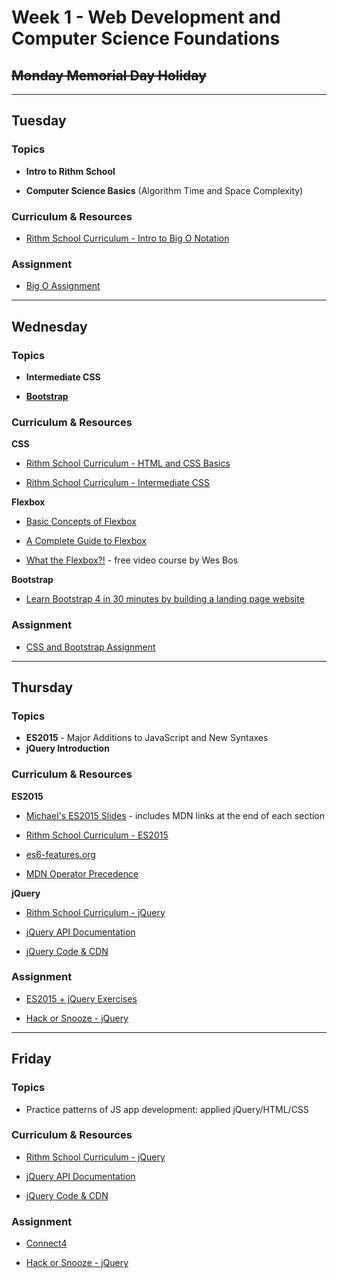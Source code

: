 # Week 1 - Web Development and Computer Science Foundations

## ~~Monday Memorial Day Holiday~~

---

## Tuesday

### Topics

* **Intro to Rithm School**

* **Computer Science Basics** (Algorithm Time and Space Complexity)

### Curriculum & Resources

* [Rithm School Curriculum - Intro to Big O Notation](https://www.rithmschool.com/courses/javascript-computer-science-fundamentals/introduction-to-big-o-notation)

### Assignment

* [Big O Assignment](https://github.com/rithmschool/big-o-assignment)

---

## Wednesday

### Topics

* **Intermediate CSS**

* **[Bootstrap](https://getbootstrap.com/)**

### Curriculum & Resources

**CSS**

* [Rithm School Curriculum - HTML and CSS Basics](https://www.rithmschool.com/courses/html-css-fundamentals)

* [Rithm School Curriculum - Intermediate CSS](https://www.rithmschool.com/courses/intermediate-css-bootstrap)

**Flexbox**

* [Basic Concepts of Flexbox](https://developer.mozilla.org/en-US/docs/Web/CSS/CSS_Flexible_Box_Layout/Basic_Concepts_of_Flexbox)

* [A Complete Guide to Flexbox](https://css-tricks.com/snippets/css/a-guide-to-flexbox/)

* [What the Flexbox?!](https://flexbox.io/) - free video course by Wes Bos

**Bootstrap**

* [Learn Bootstrap 4 in 30 minutes by building a landing page website](https://medium.freecodecamp.org/learn-bootstrap-4-in-30-minute-by-building-a-landing-page-website-guide-for-beginners-f64e03833f33)

### Assignment

* [CSS and Bootstrap Assignment](https://github.com/rithmschool/css-and-bootstrap-assignment)

---

## Thursday

### Topics

* **ES2015** - Major Additions to JavaScript and New Syntaxes
* **jQuery Introduction**

### Curriculum & Resources

**ES2015**

* [Michael's ES2015 Slides](https://slides.com/hueter/es2015/#/) - includes MDN links at the end of each section

* [Rithm School Curriculum - ES2015](https://www.rithmschool.com/courses/advanced-javascript-part-2/javascript-es2015-let-const-template-strings)

* [es6-features.org](http://es6-features.org/)

* [MDN Operator Precedence](https://developer.mozilla.org/en-US/docs/Web/JavaScript/Reference/Operators/Operator_Precedence)

**jQuery**

* [Rithm School Curriculum - jQuery](https://www.rithmschool.com/courses/intermediate-javascript-part-2)

* [jQuery API Documentation](https://api.jquery.com/)

* [jQuery Code & CDN](https://code.jquery.com/)

### Assignment

* [ES2015 + jQuery Exercises](https://github.com/rithmschool/es2015-exercises)

* [Hack or Snooze - jQuery](https://github.com/rithmschool/hack-or-snooze)

---

## Friday

### Topics

* Practice patterns of JS app development: applied jQuery/HTML/CSS

### Curriculum & Resources

* [Rithm School Curriculum - jQuery](https://www.rithmschool.com/courses/intermediate-javascript-part-2)

* [jQuery API Documentation](https://api.jquery.com/)

* [jQuery Code & CDN](https://code.jquery.com/)

### Assignment

* [Connect4](https://github.com/rithmschool/connect4js)

* [Hack or Snooze - jQuery](https://github.com/rithmschool/hack-or-snooze)
